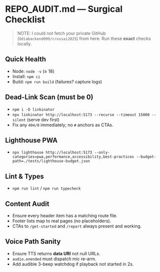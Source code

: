 # REPO_AUDIT.md — Surgical Checklist

> NOTE: I could not fetch your private GitHub (`Odiabackend099/crossai2025`) from here. Run these **exact** checks locally.

## Quick Health
- Node: `node -v` (≥ 18)
- Install: `npm ci`
- Build: `npm run build` (failures? capture logs)

## Dead-Link Scan (must be 0)
- `npm i -D linkinator`
- `npx linkinator http://localhost:5173 --recurse --timeout 15000 --silent` (serve dev first)
- Fix any `404/0` immediately; no `#` anchors as CTAs.

## Lighthouse PWA
- `npx lighthouse http://localhost:5173 --only-categories=pwa,performance,accessibility,best-practices --budget-path=./tests/lighthouse-budget.json`

## Lint & Types
- `npm run lint` / `npm run typecheck`

## Content Audit
- Ensure every header item has a matching route file.
- Footer lists map to real pages (no placeholders).
- CTAs to `/get-started` and `/report` always present and working.

## Voice Path Sanity
- Ensure TTS returns **data URI** not null URLs.
- `audio.onended` must dispatch mic re-arm.
- Add audible 3-beep watchdog if playback not started in 2s.